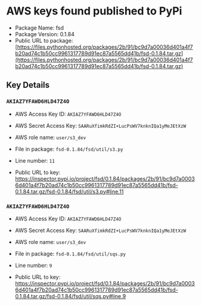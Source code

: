# AWS keys found published to PyPi

* Package Name: fsd
* Package Version: 0.1.84
* Public URL to package: [https://files.pythonhosted.org/packages/2b/91/bc9d7a00036d401a4f7b20ad74c1b50cc9961317789d91ec87a5565dd41b/fsd-0.1.84.tar.gz](https://files.pythonhosted.org/packages/2b/91/bc9d7a00036d401a4f7b20ad74c1b50cc9961317789d91ec87a5565dd41b/fsd-0.1.84.tar.gz)

## Key Details

### `AKIAZ7YFAWD6HLD47Z4O`

* AWS Access Key ID: `AKIAZ7YFAWD6HLD47Z4O`
* AWS Secret Access Key: `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` 
* AWS role name: `user/s3_dev`
* File in package: `fsd-0.1.84/fsd/util/s3.py`
* Line number: `11`

* Public URL to key: https://inspector.pypi.io/project/fsd/0.1.84/packages/2b/91/bc9d7a00036d401a4f7b20ad74c1b50cc9961317789d91ec87a5565dd41b/fsd-0.1.84.tar.gz/fsd-0.1.84/fsd/util/s3.py#line.11



### `AKIAZ7YFAWD6HLD47Z4O`

* AWS Access Key ID: `AKIAZ7YFAWD6HLD47Z4O`
* AWS Secret Access Key: `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` 
* AWS role name: `user/s3_dev`
* File in package: `fsd-0.1.84/fsd/util/sqs.py`
* Line number: `9`

* Public URL to key: https://inspector.pypi.io/project/fsd/0.1.84/packages/2b/91/bc9d7a00036d401a4f7b20ad74c1b50cc9961317789d91ec87a5565dd41b/fsd-0.1.84.tar.gz/fsd-0.1.84/fsd/util/sqs.py#line.9


